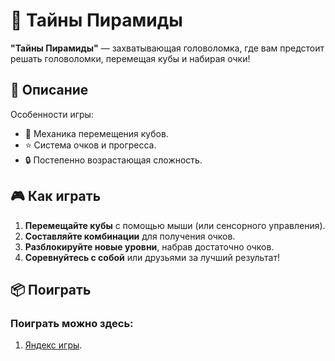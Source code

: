 # 🏺 Тайны Пирамиды  

**"Тайны Пирамиды"** — захватывающая головоломка, где вам предстоит решать головоломки, перемещая кубы и набирая очки!  

## 📖 Описание  

Особенности игры:  
- 🧩 Механика перемещения кубов.  
- ⭐ Система очков и прогресса.  
- 🔒 Постепенно возрастающая сложность.  

## 🎮 Как играть  

1. **Перемещайте кубы** с помощью мыши (или сенсорного управления).  
2. **Составляйте комбинации** для получения очков.  
3. **Разблокируйте новые уровни**, набрав достаточно очков.  
4. **Соревнуйтесь с собой** или друзьями за лучший результат!  

## 📦 Поиграть  

### Поиграть можно здесь:
1. [Яндекс игры](https://yandex.ru/games/app/404616?lang=ru).  
